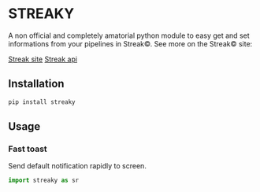 # STREAKY
A non official and completely amatorial python module to easy get and set informations from your pipelines in Streak©.
See more on the Streak© site:

[Streak site](https://www.streak.com/)
[Streak api](https://streak.readme.io/docs/overview)


## Installation

```bash
pip install streaky
```

## Usage

### Fast toast
Send default notification rapidly to screen.

```python
import streaky as sr

```
